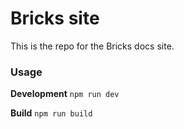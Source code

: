 # Bricks site

This is the repo for the Bricks docs site.

### Usage

**Development** ``npm run dev``

**Build** ``npm run build``

